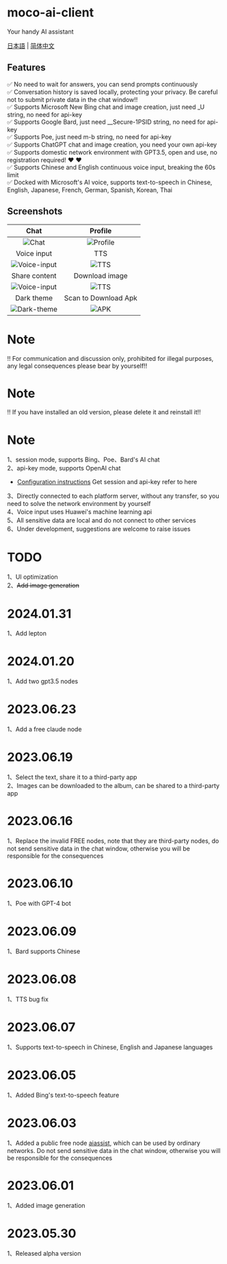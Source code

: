 # moco-ai-client
Your handy AI assistant


[日本語](README_JA-JP.md) | [简体中文](README_ZH-CN.md)

## Features
:white_check_mark: No need to wait for answers, you can send prompts continuously <br/>
:white_check_mark: Conversation history is saved locally, protecting your privacy. Be careful not to submit private data in the chat window!! <br/>
:white_check_mark: Supports Microsoft New Bing chat and image creation, just need _U string, no need for api-key <br/>
:white_check_mark: Supports Google Bard, just need __Secure-1PSID string, no need for api-key <br/>
:white_check_mark: Supports Poe, just need m-b string, no need for api-key <br/>
:white_check_mark: Supports ChatGPT chat and image creation, you need your own api-key <br/>
:white_check_mark: Supports domestic network environment with GPT3.5, open and use, no registration required! :heart: :heart: <br/>
:white_check_mark: Supports Chinese and English continuous voice input, breaking the 60s limit <br/>
:white_check_mark: Docked with Microsoft's AI voice, supports text-to-speech in Chinese, English, Japanese, French, German, Spanish, Korean, Thai <br/>


## Screenshots

| Chat     | Profile     | 
| :-------------: | :-------------: | 
| ![Chat](screenshots/chat.jpeg) | ![Profile](screenshots/profile.jpeg) | 
| Voice input     | TTS     | 
| ![Voice-input](screenshots/voice-input.jpeg) | ![TTS](screenshots/tts.jpeg) | 
| Share content     | Download image     | 
| ![Voice-input](screenshots/share-content.jpeg) | ![TTS](screenshots/download-image.jpeg) | 
| Dark theme     | Scan to Download Apk  | 
| ![Dark-theme](screenshots/dark-theme.jpeg) | ![APK](screenshots/moco-ai-apk.png) | 



# Note
!! For communication and discussion only, prohibited for illegal purposes, any legal consequences please bear by yourself!!

# Note
!! If you have installed an old version, please delete it and reinstall it!!

# Note
1、session mode, supports Bing、Poe、Bard's AI chat  
2、api-key mode, supports OpenAI chat  
- [Configuration instructions](https://github.com/zhayujie/bot-on-anything) Get session and api-key refer to here  

3、Directly connected to each platform server, without any transfer, so you need to solve the network environment by yourself  
4、Voice input uses Huawei's machine learning api  
5、All sensitive data are local and do not connect to other services    
6、Under development, suggestions are welcome to raise issues  


# TODO
1、UI optimization  
2、~~Add image generation~~   

# 2024.01.31
1、Add lepton

# 2024.01.20
1、Add two gpt3.5 nodes

# 2023.06.23
1、Add a free claude node

# 2023.06.19
1、Select the text, share it to a third-party app  
2、Images can be downloaded to the album, can be shared to a third-party app

# 2023.06.16
1、Replace the invalid FREE nodes, note that they are third-party nodes, do not send sensitive data in the chat window, otherwise you will be responsible for the consequences

# 2023.06.10
1、Poe with GPT-4 bot

# 2023.06.09
1、Bard supports Chinese

# 2023.06.08
1、TTS bug fix

# 2023.06.07
1、Supports text-to-speech in Chinese, English and Japanese languages

# 2023.06.05
1、Added Bing's text-to-speech feature

# 2023.06.03
1、Added a public free node [aiassist](https://github.com/xtekky/gpt4free/tree/main/gpt4free/aiassist), which can be used by ordinary networks. Do not send sensitive data in the chat window, otherwise you will be responsible for the consequences

# 2023.06.01
1、Added image generation

# 2023.05.30
1、Released alpha version